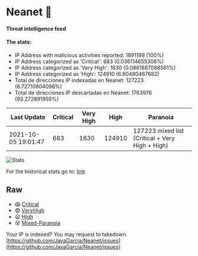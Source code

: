 # Neanet :hocho:
#### Threat intelligence feed
#### The stats:

- IP Address with malicious activities reported: 1891199 (100%)
- IP Address categorized as 'Critical':  683 (0.036114655306%)
- IP Address categorized as 'Very High':  1630 (0.0861887088561%)
- IP Address categorized as 'High':  124910 (6.60480467682)
- Total de direcciones IP indexadas en Neanet:  127223 (6.72710804098%)
- Total de direcciones IP descartadas en Neanet:  1763976 (93.272891959%)

| Last Update | Critical | Very High | High | Paranoia |
| --- | --- | --- | --- | --- |
| 2021-10-05 19:01:47 | 683 | 1630 | 124910 | 127223 mixed list (Critical + Very High + High)|

![Stats](https://docs.google.com/spreadsheets/d/e/2PACX-1vSnaNMIXVabIpDJjufMlzH7poXnshF3mgd8Is1g9ytUEzVsP5my4Trn8f-xkoLLQ38xpL3HtmUexLo6/pubchart?oid=501124687&format=image)

For the historical stats go to: [link](/stats.csv)
## Raw
- :scream: [Critical](https://raw.githubusercontent.com/JavaGarcia/Neanet/master/blacklists/neanet_critical.txt)
- :fearful: [VeryHigh](https://raw.githubusercontent.com/JavaGarcia/Neanet/master/blacklists/neanet_veryHigh.txtt)
- :frowning: [High](https://raw.githubusercontent.com/JavaGarcia/Neanet/master/blacklists/neanet_high.txt)
- :dizzy_face: [Mixed-Paranoia](https://raw.githubusercontent.com/JavaGarcia/Neanet/master/blacklists/neanet_all.txt)


Your IP is indexed? You may request to takedown. [https://github.com/JavaGarcia/Neanet/issues](https://github.com/JavaGarcia/Neanet/issues)




































































































































































































































































































































































































































































































































































































































































































































































































































































































































































































































































































































































































































































































































































































































































































































































































































































































































































































































































































































































































































































































































































































































































































































































































































































































































































































































































































































































































































































































































































































































































































































































































































































































































































































































































































































































































































































































































































































































































































































































































































































































































































































































































































































































































































































































































































































































































































































































































































































































































































































































































































































































































































































































































































































































































































































































































































































































































































































































































































































































































































































































































































































































































































































































































































































































































































































































































































































































































































































































































































































































































































































































































































































































































































































































































































































































































































































































































































































































































































































































































































































































































































































































































































































































































































































































































































































































































































































































































































































































































































































































































































































































































































































































































































































































































